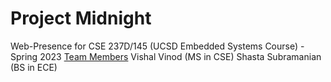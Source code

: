 # Project Midnight
Web-Presence for CSE 237D/145 (UCSD Embedded Systems Course) - Spring 2023 
<u>Team Members</u>
Vishal Vinod (MS in CSE)
Shasta Subramanian (BS in ECE)
